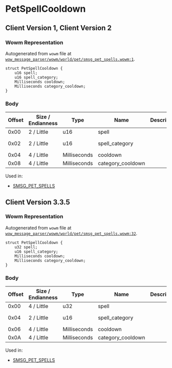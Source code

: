 # PetSpellCooldown

## Client Version 1, Client Version 2

### Wowm Representation

Autogenerated from `wowm` file at [`wow_message_parser/wowm/world/pet/smsg_pet_spells.wowm:1`](https://github.com/gtker/wow_messages/tree/main/wow_message_parser/wowm/world/pet/smsg_pet_spells.wowm#L1).
```rust,ignore
struct PetSpellCooldown {
    u16 spell;
    u16 spell_category;
    Milliseconds cooldown;
    Milliseconds category_cooldown;
}
```
### Body

| Offset | Size / Endianness | Type | Name | Description | Comment |
| ------ | ----------------- | ---- | ---- | ----------- | ------- |
| 0x00 | 2 / Little | u16 | spell |  |  |
| 0x02 | 2 / Little | u16 | spell_category |  | mangoszero: sets to 0 |
| 0x04 | 4 / Little | Milliseconds | cooldown |  |  |
| 0x08 | 4 / Little | Milliseconds | category_cooldown |  |  |


Used in:
* [SMSG_PET_SPELLS](smsg_pet_spells.md)

## Client Version 3.3.5

### Wowm Representation

Autogenerated from `wowm` file at [`wow_message_parser/wowm/world/pet/smsg_pet_spells.wowm:32`](https://github.com/gtker/wow_messages/tree/main/wow_message_parser/wowm/world/pet/smsg_pet_spells.wowm#L32).
```rust,ignore
struct PetSpellCooldown {
    u32 spell;
    u16 spell_category;
    Milliseconds cooldown;
    Milliseconds category_cooldown;
}
```
### Body

| Offset | Size / Endianness | Type | Name | Description | Comment |
| ------ | ----------------- | ---- | ---- | ----------- | ------- |
| 0x00 | 4 / Little | u32 | spell |  |  |
| 0x04 | 2 / Little | u16 | spell_category |  | mangoszero: sets to 0 |
| 0x06 | 4 / Little | Milliseconds | cooldown |  |  |
| 0x0A | 4 / Little | Milliseconds | category_cooldown |  |  |


Used in:
* [SMSG_PET_SPELLS](smsg_pet_spells.md)

